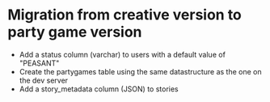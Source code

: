 # Migration from creative version to party game version
- Add a status column (varchar) to users with a default value of "PEASANT"
- Create the partygames table using the same datastructure as the one on the dev server
- Add a story_metadata column (JSON) to stories
